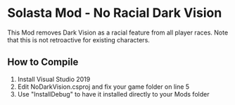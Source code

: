 # Solasta Mod - No Racial Dark Vision

This Mod removes Dark Vision as a racial feature from all player races. Note that this is not retroactive for existing characters.

## How to Compile

1. Install Visual Studio 2019
2. Edit NoDarkVision.csproj and fix your game folder on line 5
3. Use "InstallDebug" to have it installed directly to your Mods folder
